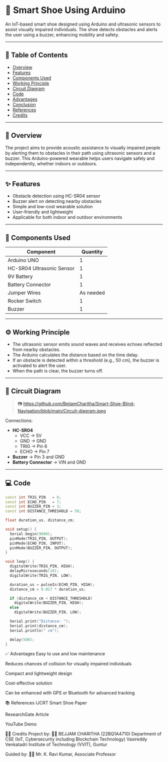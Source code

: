 # 👟 Smart Shoe Using Arduino

An IoT-based smart shoe designed using Arduino and ultrasonic sensors to assist visually impaired individuals. The shoe detects obstacles and alerts the user using a buzzer, enhancing mobility and safety.

---

## 📌 Table of Contents

- [Overview](#overview)
- [Features](#features)
- [Components Used](#components-used)
- [Working Principle](#working-principle)
- [Circuit Diagram](#circuit-diagram)
- [Code](#code)
- [Advantages](#advantages)
- [Conclusion](#conclusion)
- [References](#references)
- [Credits](#credits)

---

## 🧠 Overview

The project aims to provide acoustic assistance to visually impaired people by alerting them to obstacles in their path using ultrasonic sensors and a buzzer. This Arduino-powered wearable helps users navigate safely and independently, whether indoors or outdoors.

---

## ✨ Features

- Obstacle detection using HC-SR04 sensor
- Buzzer alert on detecting nearby obstacles
- Simple and low-cost wearable solution
- User-friendly and lightweight
- Applicable for both indoor and outdoor environments

---

## 🔧 Components Used

| Component                 | Quantity |
|--------------------------|----------|
| Arduino UNO              | 1        |
| HC-SR04 Ultrasonic Sensor| 1        |
| 9V Battery               | 1        |
| Battery Connector        | 1        |
| Jumper Wires             | As needed|
| Rocker Switch            | 1        |
| Buzzer                   | 1        |

---

## ⚙️ Working Principle

- The ultrasonic sensor emits sound waves and receives echoes reflected from nearby obstacles.
- The Arduino calculates the distance based on the time delay.
- If an obstacle is detected within a threshold (e.g., 50 cm), the buzzer is activated to alert the user.
- When the path is clear, the buzzer turns off.

---

## 🔁 Circuit Diagram

> 📷 https://github.com/BejjamCharitha/Smart-Shoe-Blind-Navigation/blob/main/Circuit-diagram.jpeg

Connections:
- **HC-SR04**
  - VCC → 5V
  - GND → GND
  - TRIG → Pin 6
  - ECHO → Pin 7
- **Buzzer** → Pin 3 and GND
- **Battery Connector** → VIN and GND

---

## 💻 Code

```cpp
const int TRIG_PIN   = 6;
const int ECHO_PIN   = 7;
const int BUZZER_PIN = 3;
const int DISTANCE_THRESHOLD = 50;

float duration_us, distance_cm;

void setup() {
  Serial.begin(9600);
  pinMode(TRIG_PIN, OUTPUT);
  pinMode(ECHO_PIN, INPUT);
  pinMode(BUZZER_PIN, OUTPUT);
}

void loop() {
  digitalWrite(TRIG_PIN, HIGH);
  delayMicroseconds(10);
  digitalWrite(TRIG_PIN, LOW);

  duration_us = pulseIn(ECHO_PIN, HIGH);
  distance_cm = 0.017 * duration_us;

  if (distance_cm < DISTANCE_THRESHOLD)
    digitalWrite(BUZZER_PIN, HIGH);
  else
    digitalWrite(BUZZER_PIN, LOW);

  Serial.print("Distance: ");
  Serial.print(distance_cm);
  Serial.println(" cm");

  delay(500);
}
```

✅ Advantages
  Easy to use and low maintenance
  
  Reduces chances of collision for visually impaired individuals
  
  Compact and lightweight design
  
  Cost-effective solution
  
  Can be enhanced with GPS or Bluetooth for advanced tracking

📚 References
  IJCRT Smart Shoe Paper
  
  ResearchGate Article
  
  YouTube Demo

👩‍💻 Credits
  Project by:
  🧑‍🎓 BEJJAM CHARITHA (22BQ1A4710)
  Department of CSE (IoT, Cybersecurity including Blockchain Technology)
  Vasireddy Venkatadri Institute of Technology (VVIT), Guntur
  
  Guided by:
  👨‍🏫 Mr. K. Ravi Kumar, Associate Professor



